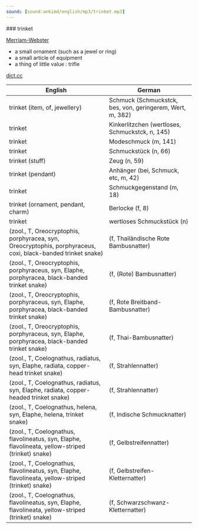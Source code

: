 ```yaml
---
sound: [sound:ankimd/english/mp3/trinket.mp3]
---
```


\### trinket

[Merriam-Webster](https://www.merriam-webster.com/dictionary/trinket)

- a small ornament (such as a jewel or ring)
- a small article of equipment
- a thing of little value : trifle

[dict.cc](https://www.dict.cc/trinket)

| English        | German       |
| -------------- | ------------ |
| trinket (item, of, jewellery) | Schmuck (Schmuckstck, bes, von, geringerem, Wert, m, 382) |
| trinket | Kinkerlitzchen (wertloses, Schmuckstck, n, 145) |
| trinket | Modeschmuck (m, 141) |
| trinket | Schmuckstück (n, 66) |
| trinket (stuff) | Zeug (n, 59) |
| trinket (pendant) | Anhänger (bei, Schmuck, etc, m, 42) |
| trinket | Schmuckgegenstand (m, 18) |
| trinket (ornament, pendant, charm) | Berlocke (f, 8) |
| trinket | wertloses Schmuckstück (n) |
|  (zool., T, Oreocryptophis, porphyracea, syn, Oreocryptophis, porphyraceus, coxi, black-banded trinket snake) |  (f, Thailändische Rote Bambusnatter) |
|  (zool., T, Oreocryptophis, porphyraceus, syn, Elaphe, porphyracea, black-banded trinket snake) |  (f, (Rote) Bambusnatter) |
|  (zool., T, Oreocryptophis, porphyraceus, syn, Elaphe, porphyracea, black-banded trinket snake) |  (f, Rote Breitband-Bambusnatter) |
|  (zool., T, Oreocryptophis, porphyraceus, syn, Elaphe, porphyracea, black-banded trinket snake) |  (f, Thai-Bambusnatter) |
|  (zool., T, Coelognathus, radiatus, syn, Elaphe, radiata, copper-head trinket snake) |  (f, Strahlennatter) |
|  (zool., T, Coelognathus, radiatus, syn, Elaphe, radiata, copper-headed trinket snake) |  (f, Strahlennatter) |
|  (zool., T, Coelognathus, helena, syn, Elaphe, helena, trinket snake) |  (f, Indische Schmucknatter) |
|  (zool., T, Coelognathus, flavolineatus, syn, Elaphe, flavolineata, yellow-striped (trinket) snake) |  (f, Gelbstreifennatter) |
|  (zool., T, Coelognathus, flavolineatus, syn, Elaphe, flavolineata, yellow-striped (trinket) snake) |  (f, Gelbstreifen-Kletternatter) |
|  (zool., T, Coelognathus, flavolineatus, syn, Elaphe, flavolineata, yellow-striped (trinket) snake) |  (f, Schwarzschwanz-Kletternatter) |
